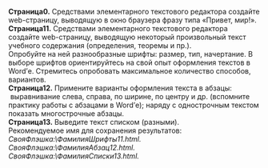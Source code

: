 **Страница0.** Средствами элементарного текстового редактора создайте web-страницу, выводящую в окно браузера фразу типа «Привет, мир!».  
**Страница11.** Средствами элементарного текстового редактора создайте web-страницу, выводящую некоторый произвольный текст учебного содержания (определения, теоремы и пр.).  
Опробуйте на ней разнообразные шрифты: размер, тип, начертание. В выборе шрифтов ориентируйтесь на свой опыт оформления текстов в Word’е. Стремитесь опробовать максимальное количество способов, вариантов.  
**Страница12.** Примените варианты оформления текста в абзацы:  выравнивание слева, справа, по ширине, по центру и др. (вспомните практику работы с абзацами в Word’е); наряду с однострочным текстом показать многострочные абзацы.  
**Страница13.** Выведите текст списком (разными).  
Рекомендуемое имя для сохранения результатов:  
*СвояФлэшка:\\ФамилияШрифты11.html.*
*СвояФлэшка:\\ФамилияАбзац12.html.*
*СвояФлэшка:\\ФамилияСписки13.html.*
